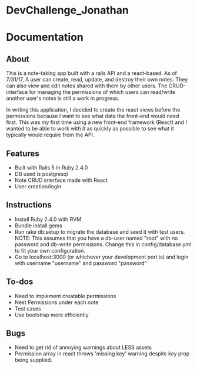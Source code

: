 # DevChallenge_Jonathan
# Documentation

## About
This is a note-taking app built with a rails API and a react-based. As of 7/31/17, A user can create, read, update, and destroy their own notes. They can also view and edit notes shared with them by other users. The CRUD-interface for managing the permissions of which users can read/write another user's notes is still a work in progress.

In writing this application, I decided to create the react views before the permissions because I want to see what data the front-end would need first. This was my first time using a new front-end framework (React) and I wanted to be able to work with it as quickly as possible to see what it typically would require from the API.

## Features
- Built with Rails 5 in Ruby 2.4.0
- DB used is postgresql
- Note CRUD interface made with React
- User creation/login

## Instructions
- Install Ruby 2.4.0 with RVM
- Bundle install gems
- Run rake db:setup to migrate the database and seed it with test users. NOTE: This assumes that you have a db-user named "root" with no password and db-write permissions. Change this in config/database.yml to fit your own configuration.
- Go to localhost:3000 (or whichever your development port is) and login with username "username" and password "password"

## To-dos
- Need to implement creatable permissions
- Nest Permissions under each note
- Test cases
- Use bootstrap more efficiently

## Bugs
- Need to get rid of annoying warnings about LESS assets
- Permission array in react throws 'missing key' warning despite key prop being supplied.
